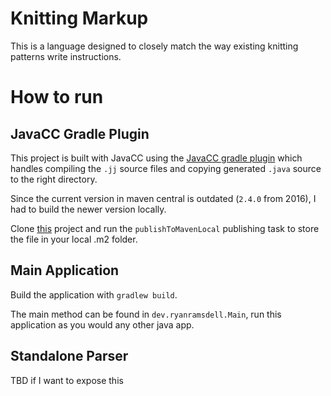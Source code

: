 # Knitting Markup
This is a language designed to closely match the way existing knitting patterns write instructions.

# How to run
## JavaCC Gradle Plugin
This project is built with JavaCC using the [JavaCC gradle plugin](https://github.com/javacc/javaccPlugin) which handles compiling the `.jj` source files and copying generated `.java` source to the right directory.

Since the current version in maven central is outdated (`2.4.0` from 2016), I had to build the newer version locally.

Clone [this](https://github.com/javacc/javaccPlugin) project and run the `publishToMavenLocal` publishing task to store the file in your local .m2 folder.

## Main Application
Build the application with `gradlew build`.

The main method can be found in `dev.ryanramsdell.Main`, run this application as you would any other java app.

## Standalone Parser
TBD if I want to expose this